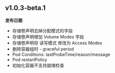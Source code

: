 ## v1.0.3-beta.1

**发布日期**

* 存储卷声明去掉分配模式的字段
* 存储卷声明增加 Volume Modes 字段
* 存储卷声明将 读写模式 修改为 Access Modes
* 删除容器组时 - graceful period
* Pod Conditions: lastProbeTime/reason/message
* Pod restartPolicy
* 初始化容器不支持就绪检查
